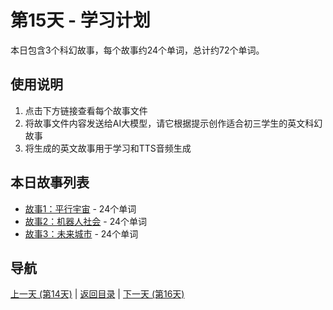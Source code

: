 # 第15天 - 学习计划

本日包含3个科幻故事，每个故事约24个单词，总计约72个单词。

## 使用说明

1. 点击下方链接查看每个故事文件
2. 将故事文件内容发送给AI大模型，请它根据提示创作适合初三学生的英文科幻故事
3. 将生成的英文故事用于学习和TTS音频生成

## 本日故事列表

- [故事1：平行宇宙](./story_15_1.md) - 24个单词
- [故事2：机器人社会](./story_15_2.md) - 24个单词
- [故事3：未来城市](./story_15_3.md) - 24个单词

## 导航

[上一天 (第14天)](../day_14/day_14_index.md) | [返回目录](../master_index.md) | [下一天 (第16天)](../day_16/day_16_index.md)